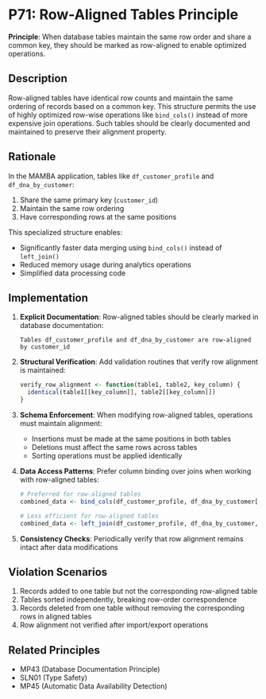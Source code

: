 # P71: Row-Aligned Tables Principle

**Principle**: When database tables maintain the same row order and share a common key, they should be marked as row-aligned to enable optimized operations.

## Description

Row-aligned tables have identical row counts and maintain the same ordering of records based on a common key. This structure permits the use of highly optimized row-wise operations like `bind_cols()` instead of more expensive join operations. Such tables should be clearly documented and maintained to preserve their alignment property.

## Rationale

In the MAMBA application, tables like `df_customer_profile` and `df_dna_by_customer`:
1. Share the same primary key (`customer_id`)
2. Maintain the same row ordering
3. Have corresponding rows at the same positions

This specialized structure enables:
- Significantly faster data merging using `bind_cols()` instead of `left_join()`
- Reduced memory usage during analytics operations
- Simplified data processing code

## Implementation

1. **Explicit Documentation**: Row-aligned tables should be clearly marked in database documentation:
   ```
   Tables df_customer_profile and df_dna_by_customer are row-aligned by customer_id
   ```

2. **Structural Verification**: Add validation routines that verify row alignment is maintained:
   ```r
   verify_row_alignment <- function(table1, table2, key_column) {
     identical(table1[[key_column]], table2[[key_column]])
   }
   ```

3. **Schema Enforcement**: When modifying row-aligned tables, operations must maintain alignment:
   - Insertions must be made at the same positions in both tables
   - Deletions must affect the same rows across tables
   - Sorting operations must be applied identically

4. **Data Access Patterns**: Prefer column binding over joins when working with row-aligned tables:
   ```r
   # Preferred for row-aligned tables
   combined_data <- bind_cols(df_customer_profile, df_dna_by_customer[, -1])
   
   # Less efficient for row-aligned tables
   combined_data <- left_join(df_customer_profile, df_dna_by_customer, by="customer_id")
   ```

5. **Consistency Checks**: Periodically verify that row alignment remains intact after data modifications

## Violation Scenarios

1. Records added to one table but not the corresponding row-aligned table
2. Tables sorted independently, breaking row-order correspondence
3. Records deleted from one table without removing the corresponding rows in aligned tables
4. Row alignment not verified after import/export operations

## Related Principles

- MP43 (Database Documentation Principle)
- SLN01 (Type Safety)
- MP45 (Automatic Data Availability Detection)